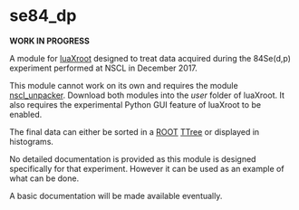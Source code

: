 # se84_dp

**WORK IN PROGRESS**

A module for [luaXroot](https://github.com/zupalex/luaXroot) designed to treat data acquired during the 84Se(d,p) experiment performed at NSCL in December 2017.

This module cannot work on its own and requires the module [nscl_unpacker](https://github.com/zupalex/nscl_unpacker). Download both modules into the *user* folder of luaXroot. It also requires the experimental Python GUI feature of luaXroot to be enabled.

The final data can either be sorted in a [ROOT](https://root.cern.ch/) [TTree](https://root.cern.ch/doc/master/classTTree.html) or displayed in histograms.

No detailed documentation is provided as this module is designed specifically for that experiment. However it can be used as an example of what can be done.

A basic documentation will be made available eventually.
